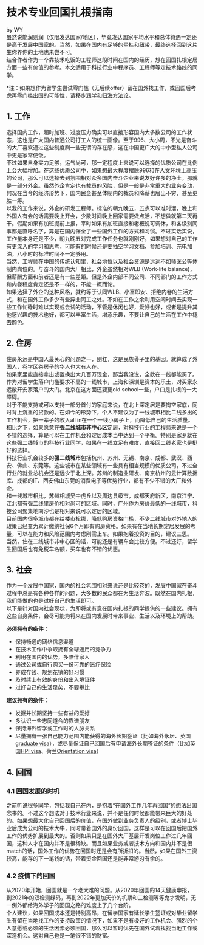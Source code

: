 # 技术专业回国扎根指南
by WY  
虽然说能润则润（仅限发达国家/地区），毕竟发达国家平均水平和总体待遇一定还是高于发展中国家的。当然，如果在国内有足够的牵挂和纽带，最终选择回到这片生你养你的土地也未尝不可。  
结合作者作为一个靠技术吃饭的工程师这段时间在国内的经历，想在回国扎根定居方面一些有价值的参考。本文适用于科技行业中程序员、工程师等走技术路线的同学。  

*注：如果想作为留学生尝试零门槛（无后续offer）留在国外找工作，或回国后考虑再零门槛出国的可能性，请移步[润学和归海方法论](https://github.com/weiyi-li/blog/blob/master/Runology.md)。  

## 1. 工作
选择国内工作，超时加班、过度压力确实可以直接形容国内大多数公司的工作状态，这也是广大国内普通公司打工人的统一画像。至于996、大小周，不光是奋斗的大厂喜欢通过这些制度刷一些无谓的存在感，这在中国更广大的中小型私人公司中更是家常便饭。  
不过如果自身实力足够，运气尚可，那一定程度上来说可以选择的优质公司在比例上会大幅增加。在这些优质公司中，如果想最大程度摆脱996和在人文环境上高压的公司，那么可以选择去到氛围相对众多国内奋斗企业来说友好许多的净土，那就是一部分外企。虽然外企肯定也有裁员的风险，但是一般是非常重大的业务变动，何况在当今的经济形势下，国内民企甚至体制内的裁员和降薪也层出不穷，甚至更胜一筹。  
以我的工作来说，外企的研发工程师。标准的朝九晚五，五点可以准时溜，晚上和外国人有会的话需要晚上开会，少数时间晚上回家需要做点活，不想做就第二天再干。假期如果有加班提前上报，平时如果有加班直接和老板说可调休，和各级别同事都是直呼名字，算是在国内保全了一些国外工作的方式和习惯。不过实话实说，工作量本身还是不少，朝九晚五对完成工作任务也就刚刚好，如果想对自己的工作有更深入的学习和思考，可能有的时候还是要抽空学习文档、参加培训、充电加油，八小时的标准时间不一定够用。  
当然，工程师在中国的传统认知里，社会地位以及社会资源是远远不如师医公等体制内岗位的。与奋斗的国内大厂相比，外企虽然相对WLB (Work-life balance)，但薪酬方面和前者还是有一些差距。但是外企内部不同公司、不同部门的工作方式和内卷程度肯定还是不一样的，不能一概而论。  
如果选择了外企的这种风格，就约等于认同WLB、小富即安、拒绝内卷的生活方式，和在国外工作多少有些异曲同工之处。不如在工作之余利用空闲时间去实现一些工作忙碌时难以实现或尝试的活动，不管是休闲也好，爱好也好，或者是提升其他感兴趣的技术也好，都可以丰富生活，增添乐趣，不要让自己的生活在工作中褪去颜色。  

## 2. 住房
住房永远是中国人最关心的问题之一，别杠，这是民族骨子里的基因。就算成了外国人，卷学区卷房子的华人也大有人在。  
如果家里能直接拿出或置换出大几百万现金，那当我没说，全款在一线都能买了。作为对留学生落户门槛要求不高的一线城市，上海和深圳是资本的乐土，对买家永远敞开安家落户的大门。北京在这方面还要更old school一些，户口是扎根的一大障碍。  
对于不能支持或可以支持一部分首付的家庭来说，在北上深定居是要掏空家底，同时背上沉重的贷款的。在如今的形势下，个人不建议为了一线城市相比二线多出的工作机会，把一辈子的收入all in在一个一线小房子上，而降低自己的生活质量。相比之下，如果愿意在**强二线城市非中心区**定居，对科技行业的工程师来说是一个不错的选择，算是可以在工作机会和定居成本当中达到一个平衡。特别是家乡就在这些强二线城市的科技行业同学，如果在一线立足有难度，直接回二线老家也是挺好的选择。  
科技行业机会较多的**强二线城市**包括杭州、苏州、无锡、南京、成都、武汉、西安、佛山、东莞等。这些城市在某些领域有一些具有相当规模的优质公司，不过全行业的就业总机会还是远少于北上深。苏州的制造业研发、南京杭州的云计算数据库、成都的IT、西安佛山东莞的消费电子等优势行业，都有不少不错的大厂和外企。  
和一线城市相比，苏州相城吴中虎丘以及周边县级市，成都天府新区，南京江宁、江北都有强二线里房价相对尚可的区域。同时，广州作为房价最低的一线城市，科技公司聚集地南沙也是相对来说可以定居的区域。  
目前国内很多城市都在给楼市松绑，降低购房资格门槛，不少二线城市对外地人的政策已经变为累计缴纳社保6个月即有购房资格。如果有在当地长期定居发展的考量，可以在能力和风险范围内考虑刚需上车。如果抱着投资的目的，建议三思。  
当然，住在二线城市非中心区的话，可能还是有辆车会比较方便。不过还好，留学生回国后也有免税车名额，买车也有不错的优惠。  

## 3. 社会
作为一个发展中国家，国内的社会氛围相对来说还是比较卷的，发展中国家在奋斗过程中总是有各种各样的问题，大多数的民众都在为生活奔波。既然在国内扎根，我们能做的也是过好自己的生活即可。  
以下是针对国内社会现状，为即将或有意在国内扎根的同学提供的一些建议。拥有这些自身条件，会尽可能为将来在国内发展时带来事业、生活以及环境上的帮助。    

**必须拥有的条件**：
* 保持畅通的网络信息渠道  
* 在技术工作中争取拥有全球通用的竞争力  
* 利用在国内的优势，多陪伴家人  
* 通过公司或自行购买一份可靠的医疗保险  
* 养成存钱、规划花销的好习惯  
* 及时续上有效的身份和出入境证件  
* 过好自己的生活足矣，不要攀比  
 
**建议拥有的条件**：
* 发掘并长期坚持一些有益的爱好  
* 多认识一些志同道合的靠谱朋友  
* 保持海外留学或工作时的人脉关系  
* 尽量拥有一张自己能力范围内能获得的海外长期签证（比如海外永居、英国[graduate visa](https://www.gov.uk/graduate-visa)），或尽量保证自己回国后有申请海外长期签证的条件（比如英国[HPI visa](https://qz.com/2153193/whos-eligible-for-the-uks-new-high-potential-individual-visa/)、荷兰[Orientation visa](https://business.gov.nl/coming-to-the-netherlands/permits-and-visa/orientation-visa-for-highly-educated-persons/)）  

## 4. 回国
### 4.1 回国发展的时机  
之前听说很多同学，包括我自己在内，是抱着“在国外工作几年再回国”的想法出国念书的。不过这个想法对于技术行业来说，并不是任何时候都能带来巨大的好处的。如果想最大化自己回国后的价值，在国外做到业务负责人的级别，或者博士毕业后成为公司的技术大牛，同时带着国外的身份回国，这样是可以在回国后把国外工作的优势扩展到最大的。否则如果只是在国外大厂基层开发岗位工作过几年回国，这种人才在国内并不是很稀缺。而且如果业务或者技术方向和国内并不是很match的话，国外工作的优势在回国时还是会有所折扣的。当然，如果在国外工资较高，能存的下一笔钱的话，带着资金回国还是能非常游刃有余的。  

### 4.2 疫情下的回国  
从2020年开始，回国就是一个老大难的问题。从2020年回国的14天健康申报，到2021年的双检测绿码，再到2022年更加天价的机票和三检测等等鬼才发明，无一例外都给海外学子的回国之路的难度上了几个台阶。  
个人建议，如果回国成本还是特别高昂，在留学国家有延长学生签证或对毕业留学生有留在当地找工作的支持政策的情况下，如果不是有极好的工作机会、强烈的个人意愿或必须的生活因素必须回国，那么可以暂时优先在国外试着找找当地工作或深造机会。这对自己也是一笔很不错的财富。  
